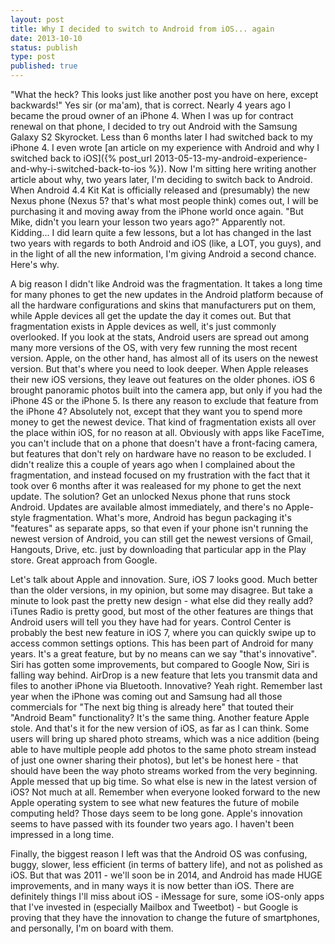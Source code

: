 ```yaml
---
layout: post
title: Why I decided to switch to Android from iOS... again
date: 2013-10-10
status: publish
type: post
published: true
---
```

"What the heck? This looks just like another post you have on here, except backwards!" Yes sir (or ma'am), that is correct. Nearly 4 years ago I became the proud owner of an iPhone 4. When I was up for contract renewal on that phone, I decided to try out Android with the Samsung Galaxy S2 Skyrocket. Less than 6 months later I had switched back to my iPhone 4. I even wrote [an article on my experience with Android and why I switched back to iOS]({% post_url 2013-05-13-my-android-experience-and-why-i-switched-back-to-ios %}). Now I'm sitting here writing another article about why, two years later, I'm deciding to switch back to Android. When Android 4.4 Kit Kat is officially released and (presumably) the new Nexus phone (Nexus 5? that's what most people think) comes out, I will be purchasing it and moving away from the iPhone world once again. "But Mike, didn't you learn your lesson two years ago?" Apparently not. Kidding... I did learn quite a few lessons, but a lot has changed in the last two years with regards to both Android and iOS (like, a LOT, you guys), and in the light of all the new information, I'm giving Android a second chance. Here's why.

A big reason I didn't like Android was the fragmentation. It takes a long time for many phones to get the new updates in the Android platform because of all the hardware configurations and skins that manufacturers put on them, while Apple devices all get the update the day it comes out. But that fragmentation exists in Apple devices as well, it's just commonly overlooked. If you look at the stats, Android users are spread out among many more versions of the OS, with very few running the most recent version. Apple, on the other hand, has almost all of its users on the newest version. But that's where you need to look deeper. When Apple releases their new iOS versions, they leave out features on the older phones. iOS 6 brought panoramic photos built into the camera app, but only if you had the iPhone 4S or the iPhone 5. Is there any reason to exclude that feature from the iPhone 4? Absolutely not, except that they want you to spend more money to get the newest device. That kind of fragmentation exists all over the place within iOS, for no reason at all. Obviously with apps like FaceTime, you can't include that on a phone that doesn't have a front-facing camera, but features that don't rely on hardware have no reason to be excluded. I didn't realize this a couple of years ago when I complained about the fragmentation, and instead focused on my frustration with the fact that it took over 6 months after it was realeased for my phone to get the next update. The solution? Get an unlocked Nexus phone that runs stock Android. Updates are available almost immediately, and there's no Apple-style fragmentation. What's more, Android has begun packaging it's "features" as separate apps, so that even if your phone isn't running the newest version of Android, you can still get the newest versions of Gmail, Hangouts, Drive, etc. just by downloading that particular app in the Play store. Great approach from Google.

Let's talk about Apple and innovation. Sure, iOS 7 looks good. Much better than the older versions, in my opinion, but some may disagree. But take a minute to look past the pretty new design - what else did they really add? iTunes Radio is pretty good, but most of the other features are things that Android users will tell you they have had for years. Control Center is probably the best new feature in iOS 7, where you can quickly swipe up to access common settings options. This has been part of Android for many years. It's a great feature, but by no means can we say "that's innovative". Siri has gotten some improvements, but compared to Google Now, Siri is falling way behind. AirDrop is a new feature that lets you transmit data and files to another iPhone via Bluetooth. Innovative? Yeah right. Remember last year when the iPhone was coming out and Samsung had all those commercials for "The next big thing is already here" that touted their "Android Beam" functionality? It's the same thing. Another feature Apple stole. And that's it for the new version of iOS, as far as I can think. Some users will bring up shared photo streams, which was a nice addition (being able to have multiple people add photos to the same photo stream instead of just one owner sharing their photos), but let's be honest here - that should have been the way photo streams worked from the very beginning. Apple messed that up big time. So what else is new in the latest version of iOS? Not much at all. Remember when everyone looked forward to the new Apple operating system to see what new features the future of mobile computing held? Those days seem to be long gone. Apple's innovation seems to have passed with its founder two years ago. I haven't been impressed in a long time.

Finally, the biggest reason I left was that the Android OS was confusing, buggy, slower, less efficient (in terms of battery life), and not as polished as iOS. But that was 2011 - we'll soon be in 2014, and Android has made HUGE improvements, and in many ways it is now better than iOS. There are definitely things I'll miss about iOS - iMessage for sure, some iOS-only apps that I've invested in (especially Mailbox and Tweetbot) - but Google is proving that they have the innovation to change the future of smartphones, and personally, I'm on board with them.
